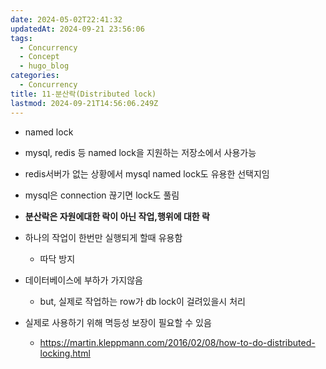 ```yaml
---
date: 2024-05-02T22:41:32
updatedAt: 2024-09-21 23:56:06
tags:
  - Concurrency
  - Concept
  - hugo_blog
categories:
  - Concurrency
title: 11-분산락(Distributed lock)
lastmod: 2024-09-21T14:56:06.249Z
---
```

* named lock

* mysql, redis 등 named lock을 지원하는 저장소에서 사용가능

* redis서버가 없는 상황에서 mysql named lock도 유용한 선택지임

* mysql은 connection 끊기면 lock도 풀림

* **분산락은 자원에대한 락이 아닌 작업,행위에 대한 락**

* 하나의 작업이 한번만 실행되게 할때 유용함
  * 따닥 방지

* 데이터베이스에 부하가 가지않음
  * but, 실제로 작업하는 row가 db lock이 걸려있을시 처리

* 실제로 사용하기 위해 멱등성 보장이 필요할 수 있음
  * https://martin.kleppmann.com/2016/02/08/how-to-do-distributed-locking.html
